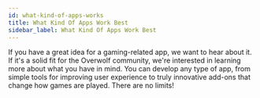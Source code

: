 ```yaml
---
id: what-kind-of-apps-works
title: What Kind Of Apps Work Best
sidebar_label: What Kind Of Apps Work Best
---
```



If you have a great idea for a gaming-related app, we want to hear about it. If it's a solid fit for the Overwolf community, we're interested in learning more about what you have in mind. You can develop any type of app, from simple tools for improving user experience to truly innovative add-ons that change how games are played. There are no limits!
